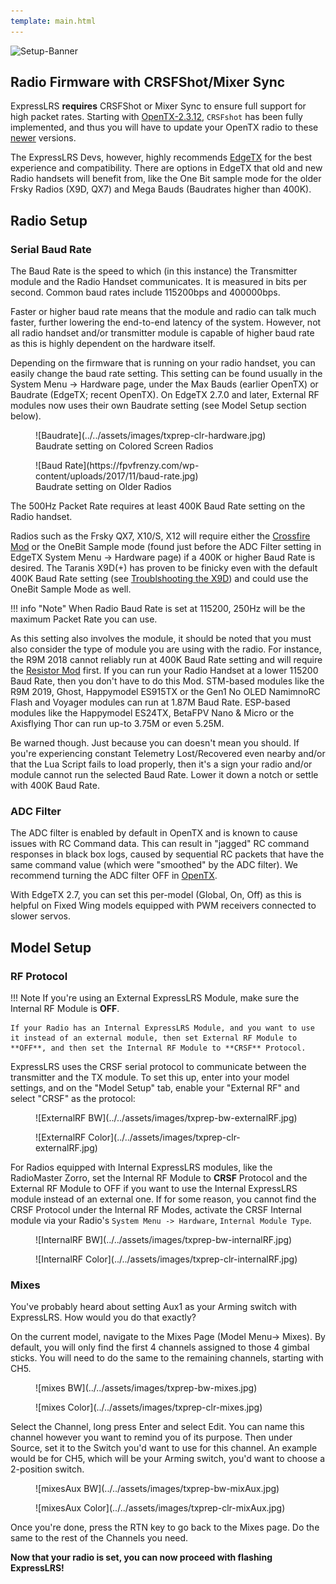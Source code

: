 ```yaml
---
template: main.html
---
```


![Setup-Banner](https://raw.githubusercontent.com/ExpressLRS/ExpressLRS-hardware/master/img/quick-start.png)

## Radio Firmware with CRSFShot/Mixer Sync

ExpressLRS **requires** CRSFShot or Mixer Sync to ensure full support for high packet rates. Starting with [OpenTX-2.3.12](https://www.open-tx.org/2021/06/14/opentx-2.3.12), `CRSFshot` has been fully implemented, and thus you will have to update your OpenTX radio to these [newer](https://www.open-tx.org/downloads.html#Releases23-ref) versions.

The ExpressLRS Devs, however, highly recommends [EdgeTX](https://github.com/EdgeTX/edgetx/releases) for the best experience and compatibility. There are options in EdgeTX that old and new Radio handsets will benefit from, like the One Bit sample mode for the older Frsky Radios (X9D, QX7) and Mega Bauds (Baudrates higher than 400K). 

## Radio Setup

### Serial Baud Rate

The Baud Rate is the speed to which (in this instance) the Transmitter module and the Radio Handset communicates. It is measured in bits per second. Common baud rates include 115200bps and 400000bps.

Faster or higher baud rate means that the module and radio can talk much faster, further lowering the end-to-end latency of the system. However, not all radio handset and/or transmitter module is capable of higher baud rate as this is highly dependent on the hardware itself.

Depending on the firmware that is running on your radio handset, you can easily change the baud rate setting. This setting can be found usually in the System Menu -> Hardware page, under the Max Bauds (earlier OpenTX) or Baudrate (EdgeTX; recent OpenTX). On EdgeTX 2.7.0 and later, External RF modules now uses their own Baudrate setting (see Model Setup section below).

<figure markdown>
![Baudrate](../../assets/images/txprep-clr-hardware.jpg)
<figcaption>Baudrate setting on Colored Screen Radios</figcaption>
</figure>

<figure markdown>
![Baud Rate](https://fpvfrenzy.com/wp-content/uploads/2017/11/baud-rate.jpg)
<figcaption>Baudrate setting on Older Radios</figcaption>
</figure>

The 500Hz Packet Rate requires at least 400K Baud Rate setting on the Radio handset. 

Radios such as the Frsky QX7, X10/S, X12 will require either the [Crossfire Mod](https://blog.seidel-philipp.de/fixed-inverter-mod-for-tbs-crossfire-and-frsky-qx7/) or the OneBit Sample mode (found just before the ADC Filter setting in EdgeTX System Menu -> Hardware page) if a 400K or higher Baud Rate is desired. The Taranis X9D(+) has proven to be finicky even with the default 400K Baud Rate setting (see [Troublshooting the X9D](../../hardware/x9d-troubleshooting.md)) and could use the OneBit Sample Mode as well.

!!! info "Note"
    When Radio Baud Rate is set at 115200, 250Hz will be the maximum Packet Rate you can use.

As this setting also involves the module, it should be noted that you must also consider the type of module you are using with the radio. For instance, the R9M 2018 cannot reliably run at 400K Baud Rate setting and will require the [Resistor Mod](../../hardware/inverter-mod.md) first. If you can run your Radio Handset at a lower 115200 Baud Rate, then you don't have to do this Mod. STM-based modules like the R9M 2019, Ghost, Happymodel ES915TX or the Gen1 No OLED NamimnoRC Flash and Voyager modules can run at 1.87M Baud Rate. ESP-based modules like the Happymodel ES24TX, BetaFPV Nano & Micro or the Axisflying Thor can run up-to 3.75M or even 5.25M.

Be warned though. Just because you can doesn't mean you should. If you're experiencing constant Telemetry Lost/Recovered even nearby and/or that the Lua Script fails to load properly, then it's a sign your radio and/or module cannot run the selected Baud Rate. Lower it down a notch or settle with 400K Baud Rate.

### ADC Filter

The ADC filter is enabled by default in OpenTX and is known to cause issues with RC Command data. This can result in "jagged" RC command responses in black box logs, caused by sequential RC packets that have the same command value (which were "smoothed" by the ADC filter). We recommend turning the ADC filter OFF in [OpenTX](https://www.youtube.com/watch?v=ESr2H_EZ89Q).

With EdgeTX 2.7, you can set this per-model (Global, On, Off) as this is helpful on Fixed Wing models equipped with PWM receivers connected to slower servos.

## Model Setup

### RF Protocol

!!! Note
    If you're using an External ExpressLRS Module, make sure the Internal RF Module is **OFF**.

    If your Radio has an Internal ExpressLRS Module, and you want to use it instead of an external module, then set External RF Module to **OFF**, and then set the Internal RF Module to **CRSF** Protocol.

ExpressLRS uses the CRSF serial protocol to communicate between the transmitter and the TX module. To set this up, enter into your model settings, and on the "Model Setup" tab, enable your "External RF" and select "CRSF" as the protocol:

<figure markdown>
![ExternalRF BW](../../assets/images/txprep-bw-externalRF.jpg)
</figure>

<figure markdown>
![ExternalRF Color](../../assets/images/txprep-clr-externalRF.jpg)
</figure>

For Radios equipped with Internal ExpressLRS modules, like the RadioMaster Zorro, set the Internal RF Module to **CRSF** Protocol and the External RF Module to OFF if you want to use the Internal ExpressLRS module instead of an external one. If for some reason, you cannot find the CRSF Protocol under the Internal RF Modes, activate the CRSF Internal module via your Radio's `System Menu -> Hardware`, `Internal Module Type`.

<figure markdown>
![InternalRF BW](../../assets/images/txprep-bw-internalRF.jpg)
</figure>

<figure markdown>
![InternalRF Color](../../assets/images/txprep-clr-internalRF.jpg)
</figure>

### Mixes

You've probably heard about setting Aux1 as your Arming switch with ExpressLRS. How would you do that exactly?

On the current model, navigate to the Mixes Page (Model Menu-> Mixes). By default, you will only find the first 4 channels assigned to those 4 gimbal sticks. You will need to do the same to the remaining channels, starting with CH5.

<figure markdown>
![mixes BW](../../assets/images/txprep-bw-mixes.jpg)
</figure>

<figure markdown>
![mixes Color](../../assets/images/txprep-clr-mixes.jpg)
</figure>

Select the Channel, long press Enter and select Edit. You can name this channel however you want to remind you of its purpose. Then under Source, set it to the Switch you'd want to use for this channel. An example would be for CH5, which will be your Arming switch, you'd want to choose a 2-position switch.

<figure markdown>
![mixesAux BW](../../assets/images/txprep-bw-mixAux.jpg)
</figure>

<figure markdown>
![mixesAux Color](../../assets/images/txprep-clr-mixAux.jpg)
</figure>

Once you're done, press the RTN key to go back to the Mixes page. Do the same to the rest of the Channels you need.

**Now that your radio is set, you can now proceed with flashing ExpressLRS!**